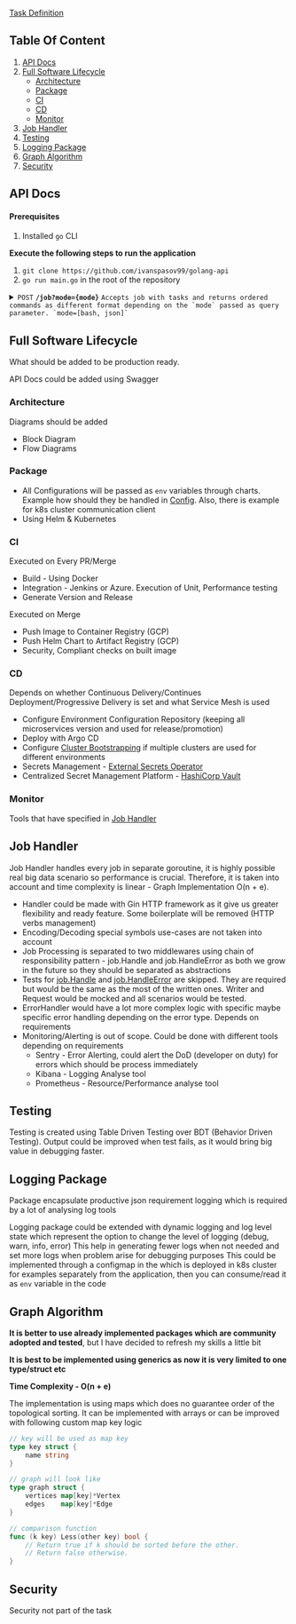 [Task Definition](task.md)

## Table Of Content
1. [API Docs](#api-docs)
2. [Full Software Lifecycle](#full-software-lifecycle)
    - [Architecture](#architecture)
    - [Package](#package)
    - [CI](#ci)
    - [CD](#cd)
    - [Monitor](#monitor)
3. [Job Handler](#job-handler)
4. [Testing](#testing)
5. [Logging Package](#logging-package)
6. [Graph Algorithm](#graph-algorithm)
7. [Security](#security)

## API Docs

#### Prerequisites
1. Installed `go` CLI

**Execute the following steps to run the application**
1. `git clone https://github.com/ivanspasov99/golang-api`
2. `go run main.go` in the root of the repository


<details>
<summary>
<code>POST</code>
<code><b>/job?mode={mode}</b></code>
<code>Accepts job with tasks and returns ordered commands as different format depending on the `mode` passed as query parameter. `mode=[bash, json]`</code>
</summary>

##### Query

| name | type     | data type | description                                                | default |
|------|----------|-----------|------------------------------------------------------------|---------|
| mode | optional | string    | represents required response format - JSON, Bash supported | JSON    |

##### Responses

| http code | Content-Type       | Request                                  | Response                                   |
|-----------|--------------------|------------------------------------------|--------------------------------------------|
| `200`     | `application/json` | [Example Request](#example-json-request) | [Example Response](#example-json-response) | 
| `200`     | `text`             | [Example Request](#example-bash-request) | [Example Response](#example-bash-response) |

###### Example JSON Request
```curl -d @testing/input.json http://localhost:8080```

###### Example JSON Response
```json
[
  {
    "name":"task-1",
    "command":"touch /tmp/file1"
  },
  {
    "name":"task-3",
    "command":"echo 'Hello World!' > /tmp/file1"
  },
  {
    "name":"task-2",
    "command":"cat /tmp/file1"
  },
  {
    "name":"task-4",
    "command":"rm /tmp/file1"
  }
]
```

###### Example Bash Request
```curl -d @testing/input.json http://localhost:8080?mode=bash | bash```

###### Example Bash Response
```bash
#!/usr/bin/env bash
touch /tmp/file1
echo "Hello World!" > /tmp/file1
cat /tmp/file1
rm /tmp/file1
```

</details>

## Full Software Lifecycle 
What should be added to be production ready.

API Docs could be added using Swagger

### Architecture
Diagrams should be added
- Block Diagram
- Flow Diagrams

### Package
- All Configurations will be passed as `env` variables through charts. Example how should they be handled in [Config](pkg/config/config.go). Also, there is example for k8s cluster communication client 
- Using Helm & Kubernetes

### CI 
Executed on Every PR/Merge
- Build - Using Docker
- Integration - Jenkins or Azure. Execution of Unit, Performance testing
- Generate Version and Release

Executed on Merge
- Push Image to Container Registry (GCP)
- Push Helm Chart to Artifact Registry (GCP)
- Security, Compliant checks on built image

### CD
Depends on whether Continuous Delivery/Continues Deployment/Progressive Delivery is set and what Service Mesh is used
- Configure Environment Configuration Repository (keeping all microservices version and used for release/promotion)
- Deploy with Argo CD 
- Configure [Cluster Bootstrapping](https://argo-cd.readthedocs.io/en/stable/operator-manual/cluster-bootstrapping/) if multiple clusters are used for different environments
- Secrets Management - [External Secrets Operator](https://external-secrets.io/v0.7.1/)
- Centralized Secret Management Platform - [HashiCorp Vault](https://www.vaultproject.io/)

### Monitor 
Tools that have specified in [Job Handler](#job-handler)

## Job Handler
Job Handler handles every job in separate goroutine, it is highly possible real big data scenario so 
performance is crucial. Therefore, it is taken into account and time complexity is linear - Graph Implementation O(n + e).

- Handler could be made with Gin HTTP framework as it give us greater flexibility and ready feature. Some boilerplate will be removed (HTTP verbs management) 
- Encoding/Decoding special symbols use-cases are not taken into account
- Job Processing is separated to two middlewares using chain of responsibility pattern - job.Handle and job.HandleError as both we grow in the future so they should be separated as abstractions
- Tests for [job.Handle](pkg/job/handler.go) and [job.HandleError](pkg/job/handler.go) are skipped. They are required but would be the same as the most of the written ones. Writer and Request would be mocked and all scenarios would be tested.
- ErrorHandler would have a lot more complex logic with specific maybe specific error handling depending on the error type. Depends on requirements
- Monitoring/Alerting is out of scope. Could be done with different tools depending on requirements
  - Sentry - Error Alerting, could alert the DoD (developer on duty) for errors which should be process immediately 
  - Kibana - Logging Analyse tool
  - Prometheus - Resource/Performance analyse tool 

## Testing
Testing is created using Table Driven Testing over BDT (Behavior Driven Testing). Output could be improved when test fails, as it would 
bring big value in debugging faster. 

## Logging Package
Package encapsulate productive json requirement logging which is required by a lot of analysing log tools

Logging package could be extended with dynamic logging and log level state which represent the option to change the level of logging (debug, warn, info, error)
This help in generating fewer logs when not needed and set more logs when problem arise for debugging purposes
This could be implemented through a configmap in the which is deployed in k8s cluster for examples separately from
the application, then you can consume/read it as `env` variable in the code  

## Graph Algorithm
**It is better to use already implemented packages which are community adopted and tested**, but I have decided to refresh my skills a little bit

**It is best to be implemented using generics as now it is very limited to one type/struct etc**

**Time Complexity - O(n + e)**

The implementation is using maps which does no guarantee order of the topological sorting. It can be 
implemented with arrays or can be improved with following custom map key logic
```go
// key will be used as map key
type key struct {
	name string
}

// graph will look like
type graph struct {
	vertices map[key]*Vertex
	edges    map[key]*Edge
}

// comparison function
func (k key) Less(other key) bool {
	// Return true if k should be sorted before the other.
	// Return false otherwise.
}
```

## Security
Security not part of the task
